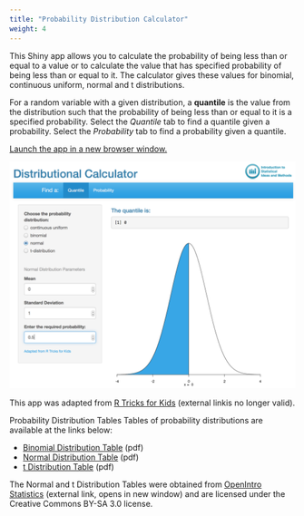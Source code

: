 ```yaml
---
title: "Probability Distribution Calculator"
weight: 4
---
```


This Shiny app allows you to calculate the probability of being less than or equal to a value or to calculate the value that has specified probability of being less than or equal to it. The calculator gives these values for binomial, continuous uniform, normal and t distributions.

For a random variable with a given distribution, a **quantile** is the value from the distribution such that the probability of being less than or equal to it is a specified probability. Select the *Quantile* tab to find a quantile given a probability. Select the *Probability* tab to find a probability given a quantile.

[Launch the app in a new browser window.](https://rconnect.utstat.utoronto.ca/distributionalcalculator/)

![](../img/ScreenShotDistributionCalculator.png)

This app was adapted from [R Tricks for Kids](http://www.stats.uwo.ca/faculty/braun/RTricks/RTricks.php) (external linkis no longer valid).

Probability Distribution Tables
Tables of probability distributions are available at the links below:

- [Binomial Distribution Table](../extraresources/BinomialDistributionTable.pdf) (pdf)
- [Normal Distribution Table](../extraresources/NormalDistributionTable.pdf) (pdf)
- [t Distribution Table](../extraresources/ExtraResources/tDistributionTable.pdf) (pdf)

The Normal and t Distribution Tables were obtained from [OpenIntro Statistics](https://www.openintro.org/stat/textbook.php) (external link, opens in new window) and are licensed under the Creative Commons BY-SA 3.0 license.
